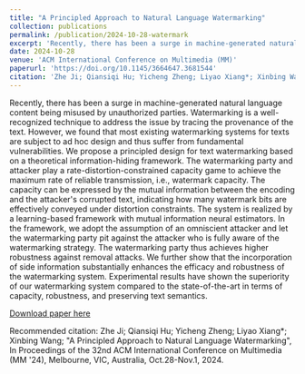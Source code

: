 ```yaml
---
title: "A Principled Approach to Natural Language Watermarking"
collection: publications
permalink: /publication/2024-10-28-watermark
excerpt: 'Recently, there has been a surge in machine-generated natural language content being misused by unauthorized parties. Watermarking is a well-recognized technique to address the issue by tracing the provenance of the text. However, we found that most existing watermarking systems for texts are subject to ad hoc design and thus suffer from fundamental vulnerabilities. We propose a principled design for text watermarking based on a theoretical information-hiding framework. The watermarking party and attacker play a rate-distortion-constrained capacity game to achieve the maximum rate of reliable transmission, i.e., watermark capacity. The capacity can be expressed by the mutual information between the encoding and the attacker&apos;s corrupted text, indicating how many watermark bits are effectively conveyed under distortion constraints. The system is realized by a learning-based framework with mutual information neural estimators. In the framework, we adopt the assumption of an omniscient attacker and let the watermarking party pit against the attacker who is fully aware of the watermarking strategy. The watermarking party thus achieves higher robustness against removal attacks. We further show that the incorporation of side information substantially enhances the efficacy and robustness of the watermarking system. Experimental results have shown the superiority of our watermarking system compared to the state-of-the-art in terms of capacity, robustness, and preserving text semantics.'
date: 2024-10-28
venue: 'ACM International Conference on Multimedia (MM)'
paperurl: 'https://doi.org/10.1145/3664647.3681544'
citation: 'Zhe Ji; Qiansiqi Hu; Yicheng Zheng; Liyao Xiang*; Xinbing Wang; &quot;A Principled Approach to Natural Language Watermarking&quot;, In Proceedings of the 32nd ACM International Conference on Multimedia (MM &apos;24), Melbourne, VIC, Australia, Oct.28-Nov.1, 2024.'
---
```

Recently, there has been a surge in machine-generated natural language content being misused by unauthorized parties. Watermarking is a well-recognized technique to address the issue by tracing the provenance of the text. However, we found that most existing watermarking systems for texts are subject to ad hoc design and thus suffer from fundamental vulnerabilities. We propose a principled design for text watermarking based on a theoretical information-hiding framework. The watermarking party and attacker play a rate-distortion-constrained capacity game to achieve the maximum rate of reliable transmission, i.e., watermark capacity. The capacity can be expressed by the mutual information between the encoding and the attacker&apos;s corrupted text, indicating how many watermark bits are effectively conveyed under distortion constraints. The system is realized by a learning-based framework with mutual information neural estimators. In the framework, we adopt the assumption of an omniscient attacker and let the watermarking party pit against the attacker who is fully aware of the watermarking strategy. The watermarking party thus achieves higher robustness against removal attacks. We further show that the incorporation of side information substantially enhances the efficacy and robustness of the watermarking system. Experimental results have shown the superiority of our watermarking system compared to the state-of-the-art in terms of capacity, robustness, and preserving text semantics.

[Download paper here](https://doi.org/10.1145/3664647.3681544)

Recommended citation: Zhe Ji; Qiansiqi Hu; Yicheng Zheng; Liyao Xiang*; Xinbing Wang; "A Principled Approach to Natural Language Watermarking", In Proceedings of the 32nd ACM International Conference on Multimedia (MM '24), Melbourne, VIC, Australia, Oct.28-Nov.1, 2024.